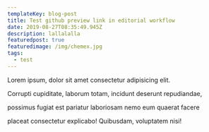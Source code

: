 ```yaml
---
templateKey: blog-post
title: Test github preview link in editorial workflow
date: 2019-08-27T08:35:49.945Z
description: lallalalla
featuredpost: true
featuredimage: /img/chemex.jpg
tags:
  - test
---
```

Lorem ipsum, dolor sit amet consectetur adipisicing elit. 

Corrupti cupiditate, laborum totam, incidunt deserunt repudiandae, 

possimus fugiat est pariatur laboriosam nemo eum quaerat facere 

placeat consectetur explicabo! Quibusdam, voluptatem nisi!
